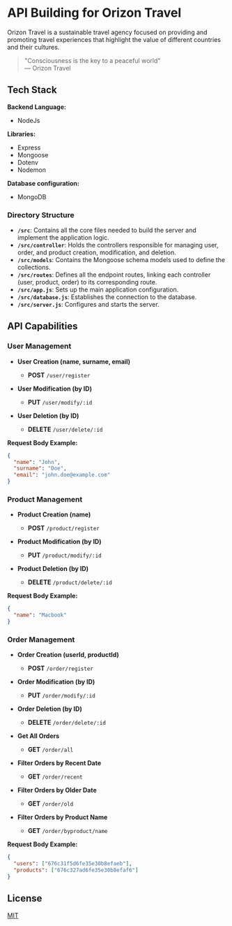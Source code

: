 # API Building for Orizon Travel

Orizon Travel is a sustainable travel agency focused on providing and promoting travel experiences that highlight the value of different countries and their cultures.

> "Consciousness is the key to a peaceful world"  
> — Orizon Travel

## Tech Stack

**Backend Language:**
- NodeJs

**Libraries:** 
- Express
- Mongoose
- Dotenv
- Nodemon

**Database configuration:**
- MongoDB

### Directory Structure

- **`/src`**: Contains all the core files needed to build the server and implement the application logic.
- **`/src/controller`**: Holds the controllers responsible for managing user, order, and product creation, modification, and deletion.
- **`/src/models`**: Contains the Mongoose schema models used to define the collections.
- **`/src/routes`**: Defines all the endpoint routes, linking each controller (user, product, order) to its corresponding route.
- **`/src/app.js`**: Sets up the main application configuration.
- **`/src/database.js`**: Establishes the connection to the database.
- **`/src/server.js`**: Configures and starts the server.

## API Capabilities

### User Management

- **User Creation (name, surname, email)**  
  - **POST** `/user/register`
  
- **User Modification (by ID)**  
  - **PUT** `/user/modify/:id`
  
- **User Deletion (by ID)**  
  - **DELETE** `/user/delete/:id`

**Request Body Example:**
```json
{
  "name": "John",
  "surname": "Doe",
  "email": "john.doe@example.com"
}
```

### Product Management

- **Product Creation (name)**  
  - **POST** `/product/register`
  
- **Product Modification (by ID)**  
  - **PUT** `/product/modify/:id`
  
- **Product Deletion (by ID)**  
  - **DELETE** `/product/delete/:id`

**Request Body Example:**
```json
{
  "name": "Macbook"
}
```

### Order Management

- **Order Creation (userId, productId)**  
  - **POST** `/order/register`
  
- **Order Modification (by ID)**  
  - **PUT** `/order/modify/:id`
  
- **Order Deletion (by ID)**  
  - **DELETE** `/order/delete/:id`

- **Get All Orders**  
  - **GET** `/order/all`
  
- **Filter Orders by Recent Date**  
  - **GET** `/order/recent`
  
- **Filter Orders by Older Date**  
  - **GET** `/order/old`
  
- **Filter Orders by Product Name**  
  - **GET** `/order/byproduct/name`

**Request Body Example:**
```json
{
  "users": ["676c31f5d6fe35e30b8efaeb"],
  "products": ["676c327ad6fe35e30b8efaf6"]
}
```

## License

[MIT](https://choosealicense.com/licenses/mit/)


